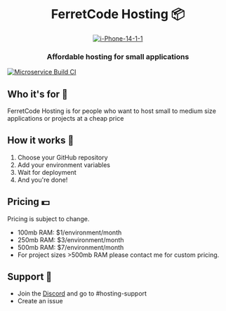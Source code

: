 <div align="center">
  <h1>FerretCode Hosting 📦</h1>
<a href="https://ibb.co/p145dJv"><img src="https://i.ibb.co/p145dJv/i-Phone-14-1-1.png" alt="i-Phone-14-1-1" border="0"></a>
</div>

<h3 align="center">Affordable hosting for small applications</h3>

[![Microservice Build CI](https://github.com/FerretCode-Freelancing/fc-hosting/actions/workflows/microservice-build.yml/badge.svg)](https://github.com/FerretCode-Freelancing/fc-hosting/actions/workflows/microservice-build.yml)

## Who it's for 🧑

FerretCode Hosting is for people who want to host small to medium size applications or projects at a cheap price

## How it works 📝

1. Choose your GitHub repository
2. Add your environment variables
3. Wait for deployment
4. And you're done!

## Pricing 💵

Pricing is subject to change.

- 100mb RAM: $1/environment/month
- 250mb RAM: $3/environment/month
- 500mb RAM: $7/environment/month
- For project sizes >500mb RAM please contact me for custom pricing.

## Support 📧

- Join the [Discord](https://discord.gg/NnM5QrBTux) and go to #hosting-support
- Create an issue
